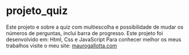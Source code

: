 # projeto_quiz

Este projeto e sobre a quiz com multiescolha e possibilidade de mudar os números de perguntas, inclui barra de progresso. 
Este projeto foi desenvolvido em: Html, Css e JavaScript Para conhecer melhor os meus trabalhos visite o meu site: [maurogallotta.com](https://maurogallotta.com/projetos-de-app/)
